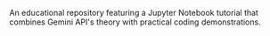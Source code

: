 An educational repository featuring a Jupyter Notebook tutorial that combines Gemini API's theory with practical coding demonstrations. 
